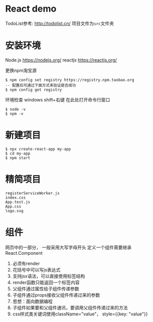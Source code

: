 # React demo

TodoList参考: http://todolist.cn/
项目文件为`src`文件夹

# 安装环境
Node.js https://nodejs.org/
reactjs https://reactjs.org/

更换npm淘宝源

    $ npm config set registry https://registry.npm.taobao.org
    -- 配置后可通过下面方式来验证是否成功
    $ npm config get registry

环境检查
windows shift+右键 在此处打开命令行窗口
    
    $ node -v
    $ npm -v

# 新建项目

    $ npx create-react-app my-app
    $ cd my-app
    $ npm start

# 精简项目

    registerServiceWorker.js
    index.css
    App.test.js
    App.css
    logo.svg

# 组件
网页中的一部分， 一般采用大写字母开头
定义一个组件需要继承React.Component
1. 必须有render
2. 花括号中可以写js表达式
3. 支持jsx语法，可以直接使用标签结构
4. render函数只能返回一个标签内容
5. 父组件通过属性给子组件传递参数
6. 子组件通过props接收父组件传递过来的参数
7. 思想：面向数据编程
8. 子组件如果要和父组件通讯，要调用父组件传递过来的方法
9. css样式类关键词使用className="value"， style={{key: "value"}}
